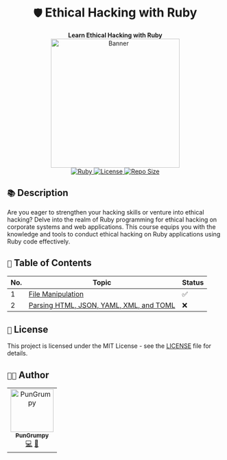 <div align="center">
    <h1><code>🛡️</code> Ethical Hacking with Ruby</h1>
    <div>
        <strong>Learn Ethical Hacking with Ruby</strong>
    </div>
    <div>
        <img src=".github/image/banner.gif" alt="Banner" width="300" height="auto"/>
    </div>
    <div>
        <a href="https://www.ruby-lang.org/en/">
            <img src="https://img.shields.io/badge/ruby-%23CC342D.svg?style=for-the-badge&logo=ruby&logoColor=white" alt="Ruby"/>
        </a>
        <a href="https://github.com/PunGrumpy/ethical-hacking-with-ruby">
            <img src="https://img.shields.io/github/license/PunGrumpy/ethical-hacking-with-ruby?style=for-the-badge" alt="License"/>
        </a>
        <a href="https://github.com/PunGrumpy/ethical-hacking-with-ruby">
            <img src="https://img.shields.io/github/repo-size/PunGrumpy/ethical-hacking-with-ruby?style=for-the-badge" alt="Repo Size"/>
        </a>
    </div>
</div>

## `📚` Description

Are you eager to strengthen your hacking skills or venture into ethical hacking? Delve into the realm of Ruby programming for ethical hacking on corporate systems and web applications. This course equips you with the knowledge and tools to conduct ethical hacking on Ruby applications using Ruby code effectively.

## `📖` Table of Contents

| No. | Topic                                                              | Status |
| --- | ------------------------------------------------------------------ | ------ |
| 1   | [File Manipulation](./SystemHacking/FileManipulation)              | ✅     |
| 2   | [Parsing HTML, JSON, YAML, XML, and TOML](./SystemHacking/Parsing) | ❌     |

## `📜` License

This project is licensed under the MIT License - see the [LICENSE](./LICENSE) file for details.

## `👨‍💻` Author

<table>
  <tr>
    <td align="center">
      <a href="https://github.com/PunGrumpy">
        <img src="https://avatars.githubusercontent.com/u/108584943?v=4" width="100px;" alt="PunGrumpy"/>
        <br />
        <sub><b>PunGrumpy</b></sub>
      </a>
      <br />
      <a href="https://github.com/PunGrumpy" title="Code">💻</a>
      <a href="https://github.com/PunGrumpy/ethical-hacking-with-ruby/commits?author=PunGrumpy" title="Commits">📖</a>
    </td>
</table>
